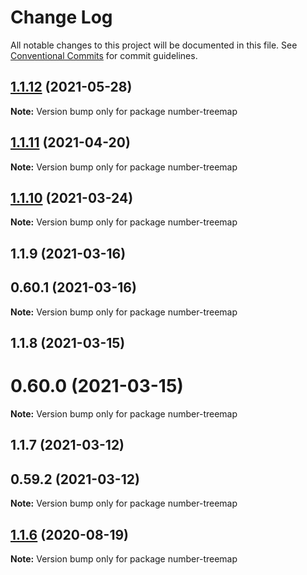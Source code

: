 # Change Log

All notable changes to this project will be documented in this file.
See [Conventional Commits](https://conventionalcommits.org) for commit guidelines.

## [1.1.12](https://github.com/cheminfo/mass-tools/compare/number-treemap@1.1.11...number-treemap@1.1.12) (2021-05-28)

**Note:** Version bump only for package number-treemap





## [1.1.11](https://github.com/cheminfo/mass-tools/compare/number-treemap@1.1.10...number-treemap@1.1.11) (2021-04-20)

**Note:** Version bump only for package number-treemap





## [1.1.10](https://github.com/cheminfo/mass-tools/compare/number-treemap@1.1.9...number-treemap@1.1.10) (2021-03-24)

**Note:** Version bump only for package number-treemap





## 1.1.9 (2021-03-16)



## 0.60.1 (2021-03-16)

**Note:** Version bump only for package number-treemap





## 1.1.8 (2021-03-15)



# 0.60.0 (2021-03-15)

**Note:** Version bump only for package number-treemap





## 1.1.7 (2021-03-12)



## 0.59.2 (2021-03-12)

**Note:** Version bump only for package number-treemap





## [1.1.6](https://github.com/cheminfo/mass-tools/compare/number-treemap@1.1.5...number-treemap@1.1.6) (2020-08-19)

**Note:** Version bump only for package number-treemap
